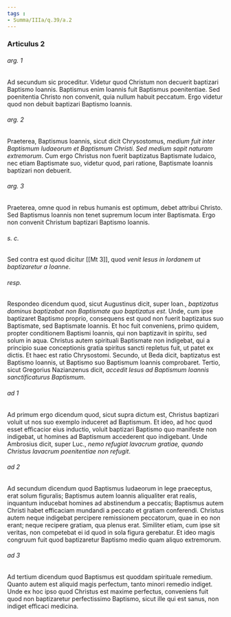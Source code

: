 ```yaml
---
tags : 
- Summa/IIIa/q.39/a.2
---
```


### Articulus 2

###### arg. 1
Ad secundum sic proceditur. Videtur quod Christum non decuerit baptizari Baptismo Ioannis. Baptismus enim Ioannis fuit Baptismus poenitentiae. Sed poenitentia Christo non convenit, quia nullum habuit peccatum. Ergo videtur quod non debuit baptizari Baptismo Ioannis.

###### arg. 2
Praeterea, Baptismus Ioannis, sicut dicit Chrysostomus, *medium fuit inter Baptismum Iudaeorum et Baptismum Christi. Sed medium sapit naturam extremorum*. Cum ergo Christus non fuerit baptizatus Baptismate Iudaico, nec etiam Baptismate suo, videtur quod, pari ratione, Baptismate Ioannis baptizari non debuerit.

###### arg. 3
Praeterea, omne quod in rebus humanis est optimum, debet attribui Christo. Sed Baptismus Ioannis non tenet supremum locum inter Baptismata. Ergo non convenit Christum baptizari Baptismo Ioannis.

###### s. c.
Sed contra est quod dicitur [[Mt 3]], quod *venit Iesus in Iordanem ut baptizaretur a Ioanne*.

###### resp.
Respondeo dicendum quod, sicut Augustinus dicit, super Ioan., *baptizatus dominus baptizabat non Baptismate quo baptizatus est*. Unde, cum ipse baptizaret Baptismo proprio, consequens est quod non fuerit baptizatus suo Baptismate, sed Baptismate Ioannis. Et hoc fuit conveniens, primo quidem, propter conditionem Baptismi Ioannis, qui non baptizavit in spiritu, sed solum in aqua. Christus autem spirituali Baptismate non indigebat, qui a principio suae conceptionis gratia spiritus sancti repletus fuit, ut patet ex dictis. Et haec est ratio Chrysostomi. Secundo, ut Beda dicit, baptizatus est Baptismo Ioannis, ut Baptismo suo Baptismum Ioannis comprobaret. Tertio, sicut Gregorius Nazianzenus dicit, *accedit Iesus ad Baptismum Ioannis sanctificaturus Baptismum*.

###### ad 1
Ad primum ergo dicendum quod, sicut supra dictum est, Christus baptizari voluit ut nos suo exemplo induceret ad Baptismum. Et ideo, ad hoc quod esset efficacior eius inductio, voluit baptizari Baptismo quo manifeste non indigebat, ut homines ad Baptismum accederent quo indigebant. Unde Ambrosius dicit, super Luc., *nemo refugiat lavacrum gratiae, quando Christus lavacrum poenitentiae non refugit*.

###### ad 2
Ad secundum dicendum quod Baptismus Iudaeorum in lege praeceptus, erat solum figuralis; Baptismus autem Ioannis aliqualiter erat realis, inquantum inducebat homines ad abstinendum a peccatis; Baptismus autem Christi habet efficaciam mundandi a peccato et gratiam conferendi. Christus autem neque indigebat percipere remissionem peccatorum, quae in eo non erant; neque recipere gratiam, qua plenus erat. Similiter etiam, cum ipse sit veritas, non competebat ei id quod in sola figura gerebatur. Et ideo magis congruum fuit quod baptizaretur Baptismo medio quam aliquo extremorum.

###### ad 3
Ad tertium dicendum quod Baptismus est quoddam spirituale remedium. Quanto autem est aliquid magis perfectum, tanto minori remedio indiget. Unde ex hoc ipso quod Christus est maxime perfectus, conveniens fuit quod non baptizaretur perfectissimo Baptismo, sicut ille qui est sanus, non indiget efficaci medicina.


